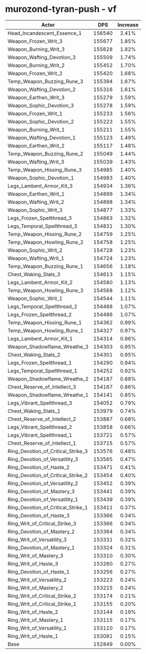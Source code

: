 # murozond-tyran-push - vf
| Actor | DPS | Increase |
|---|:---:|:---:|
|Head_Incandescent_Essence_1|156540|2.41%|
|Weapon_Frozen_Writ_3|155677|1.85%|
|Weapon_Burning_Writ_3|155628|1.82%|
|Weapon_Wafting_Devotion_3|155509|1.74%|
|Weapon_Burning_Writ_2|155452|1.70%|
|Weapon_Frozen_Writ_2|155420|1.68%|
|Temp_Weapon_Buzzing_Rune_3|155394|1.67%|
|Weapon_Wafting_Devotion_2|155316|1.61%|
|Weapon_Earthen_Writ_3|155279|1.59%|
|Weapon_Sophic_Devotion_3|155278|1.59%|
|Weapon_Frozen_Writ_1|155233|1.56%|
|Weapon_Sophic_Devotion_2|155223|1.55%|
|Weapon_Burning_Writ_1|155211|1.55%|
|Weapon_Wafting_Devotion_1|155123|1.49%|
|Weapon_Earthen_Writ_2|155117|1.48%|
|Temp_Weapon_Buzzing_Rune_2|155049|1.44%|
|Weapon_Wafting_Writ_3|155039|1.43%|
|Temp_Weapon_Hissing_Rune_3|154985|1.40%|
|Weapon_Sophic_Devotion_1|154983|1.40%|
|Legs_Lambent_Armor_Kit_3|154934|1.36%|
|Weapon_Earthen_Writ_1|154899|1.34%|
|Weapon_Wafting_Writ_2|154898|1.34%|
|Weapon_Sophic_Writ_3|154877|1.33%|
|Legs_Frozen_Spellthread_3|154863|1.32%|
|Legs_Temporal_Spellthread_3|154831|1.30%|
|Temp_Weapon_Hissing_Rune_2|154759|1.25%|
|Temp_Weapon_Howling_Rune_2|154758|1.25%|
|Weapon_Sophic_Writ_2|154728|1.23%|
|Weapon_Wafting_Writ_1|154724|1.23%|
|Temp_Weapon_Buzzing_Rune_1|154656|1.18%|
|Chest_Waking_Stats_3|154613|1.15%|
|Legs_Lambent_Armor_Kit_2|154580|1.13%|
|Temp_Weapon_Howling_Rune_3|154568|1.12%|
|Weapon_Sophic_Writ_1|154544|1.11%|
|Legs_Temporal_Spellthread_2|154488|1.07%|
|Legs_Frozen_Spellthread_2|154486|1.07%|
|Temp_Weapon_Hissing_Rune_1|154362|0.99%|
|Temp_Weapon_Howling_Rune_1|154327|0.97%|
|Legs_Lambent_Armor_Kit_1|154314|0.96%|
|Weapon_Shadowflame_Wreathe_3|154303|0.95%|
|Chest_Waking_Stats_2|154301|0.95%|
|Legs_Frozen_Spellthread_1|154290|0.94%|
|Legs_Temporal_Spellthread_1|154252|0.92%|
|Weapon_Shadowflame_Wreathe_2|154187|0.88%|
|Chest_Reserve_of_Intellect_3|154167|0.86%|
|Weapon_Shadowflame_Wreathe_1|154141|0.85%|
|Legs_Vibrant_Spellthread_3|154052|0.79%|
|Chest_Waking_Stats_1|153979|0.74%|
|Chest_Reserve_of_Intellect_2|153887|0.68%|
|Legs_Vibrant_Spellthread_2|153858|0.66%|
|Legs_Vibrant_Spellthread_1|153721|0.57%|
|Chest_Reserve_of_Intellect_1|153715|0.57%|
|Ring_Devotion_of_Critical_Strike_3|153576|0.48%|
|Ring_Devotion_of_Versatility_3|153565|0.47%|
|Ring_Devotion_of_Haste_2|153471|0.41%|
|Ring_Devotion_of_Critical_Strike_2|153454|0.40%|
|Ring_Devotion_of_Versatility_2|153452|0.39%|
|Ring_Devotion_of_Mastery_3|153441|0.39%|
|Ring_Devotion_of_Versatility_1|153439|0.39%|
|Ring_Devotion_of_Critical_Strike_1|153411|0.37%|
|Ring_Devotion_of_Haste_3|153366|0.34%|
|Ring_Writ_of_Critical_Strike_3|153366|0.34%|
|Ring_Devotion_of_Mastery_2|153364|0.34%|
|Ring_Writ_of_Versatility_3|153331|0.32%|
|Ring_Devotion_of_Mastery_1|153324|0.31%|
|Ring_Writ_of_Mastery_3|153310|0.30%|
|Ring_Writ_of_Haste_3|153260|0.27%|
|Ring_Devotion_of_Haste_1|153256|0.27%|
|Ring_Writ_of_Versatility_2|153223|0.24%|
|Ring_Writ_of_Mastery_2|153215|0.24%|
|Ring_Writ_of_Critical_Strike_2|153174|0.21%|
|Ring_Writ_of_Critical_Strike_1|153155|0.20%|
|Ring_Writ_of_Haste_2|153144|0.19%|
|Ring_Writ_of_Mastery_1|153115|0.17%|
|Ring_Writ_of_Versatility_1|153110|0.17%|
|Ring_Writ_of_Haste_1|153081|0.15%|
|Base|152849|0.00%|
